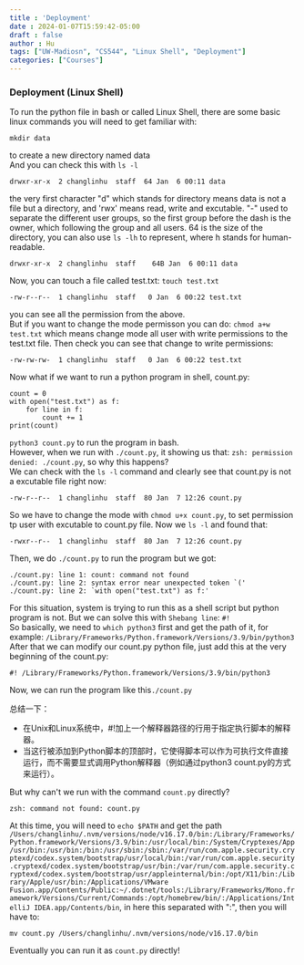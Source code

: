 ```yaml
---
title : 'Deployment'
date : 2024-01-07T15:59:42-05:00
draft : false
author : Hu
tags: ["UW-Madiosn", "CS544", "Linux Shell", "Deployment"]
categories: ["Courses"]
---
```


### **Deployment (Linux Shell)**  
To run the python file in bash or called Linux Shell, there are some basic linux commands you will need to get familiar with:  
```
mkdir data
```  
to create a new directory named data  
And you can check this with ```ls -l```  
```
drwxr-xr-x  2 changlinhu  staff  64 Jan  6 00:11 data
```  
the very first character "d" which stands for directory means data is not a file but a directory, and 'rwx' means read, write and excutable. "-" used to separate the different user groups, so the first group before the dash is the owner, which following the group and all users. 64 is the size of the directory, you can also use ```ls -lh``` to represent, where h stands for human-readable.  
```
drwxr-xr-x  2 changlinhu  staff    64B Jan  6 00:11 data
```  
Now, you can touch a file called test.txt: ```touch test.txt```  
```
-rw-r--r--  1 changlinhu  staff   0 Jan  6 00:22 test.txt
```  
you can see all the permission from the above.  
But if you want to change the mode permisson you can do: ```chmod a+w test.txt``` which means change mode all user with write permissions to the test.txt file. Then check you can see that change to write permissions:  
```
-rw-rw-rw-  1 changlinhu  staff   0 Jan  6 00:22 test.txt
```
Now what if we want to run a python program in shell, count.py: 
```
count = 0
with open("test.txt") as f:
	for line in f:
		count += 1
print(count)
```   
```python3 count.py``` to run the program in bash.  
However, when we run with ```./count.py```, it showing us that: ```zsh: permission denied: ./count.py```, so why this happens?  
We can check with the ```ls -l``` command and clearly see that count.py is not a excutable file right now:  
```
-rw-r--r--  1 changlinhu  staff  80 Jan  7 12:26 count.py
``` 
So we have to change the mode with ```chmod u+x count.py```, to set permission tp user with excutable to count.py file. Now we ```ls -l``` and found that:  
```
-rwxr--r--  1 changlinhu  staff  80 Jan  7 12:26 count.py
```
Then, we do ```./count.py``` to run the program but we got:  
```
./count.py: line 1: count: command not found
./count.py: line 2: syntax error near unexpected token `('
./count.py: line 2: `with open("test.txt") as f:'
```
For this situation, system is trying to run this as a shell script but python program is not. But we can solve this with ```Shebang line```: ```#!```  
So basically, we need to ```which python3``` first and get the path of it, for example: ```/Library/Frameworks/Python.framework/Versions/3.9/bin/python3```  
After that we can modify our count.py python file, just add this at the very beginning of the count.py:  
```
#! /Library/Frameworks/Python.framework/Versions/3.9/bin/python3
```
Now, we can run the program like this```./count.py```  

总结一下：
- 在Unix和Linux系统中，#!加上一个解释器路径的行用于指定执行脚本的解释器。
- 当这行被添加到Python脚本的顶部时，它使得脚本可以作为可执行文件直接运行，而不需要显式调用Python解释器（例如通过python3 count.py的方式来运行）。  

But why can't we run with the command ```count.py``` directly?  
```
zsh: command not found: count.py
```  
At this time, you will need to ```echo $PATH``` and get the path ```/Users/changlinhu/.nvm/versions/node/v16.17.0/bin:/Library/Frameworks/Python.framework/Versions/3.9/bin:/usr/local/bin:/System/Cryptexes/App/usr/bin:/usr/bin:/bin:/usr/sbin:/sbin:/var/run/com.apple.security.cryptexd/codex.system/bootstrap/usr/local/bin:/var/run/com.apple.security.cryptexd/codex.system/bootstrap/usr/bin:/var/run/com.apple.security.cryptexd/codex.system/bootstrap/usr/appleinternal/bin:/opt/X11/bin:/Library/Apple/usr/bin:/Applications/VMware Fusion.app/Contents/Public:~/.dotnet/tools:/Library/Frameworks/Mono.framework/Versions/Current/Commands:/opt/homebrew/bin/:/Applications/IntelliJ IDEA.app/Contents/bin```, in here this separated with ":", then you will have to:  
```
mv count.py /Users/changlinhu/.nvm/versions/node/v16.17.0/bin
```  
Eventually you can run it as ```count.py``` directly!

